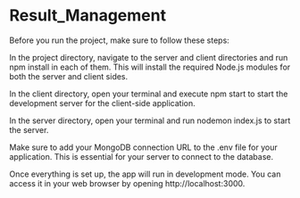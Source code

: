 # Result_Management
Before you run the project, make sure to follow these steps:

In the project directory, navigate to the server and client directories and run npm install in each of them. This will install the required Node.js modules for both the server and client sides.

In the client directory, open your terminal and execute npm start to start the development server for the client-side application.

In the server directory, open your terminal and run nodemon index.js to start the server.

Make sure to add your MongoDB connection URL to the .env file for your application. This is essential for your server to connect to the database.

Once everything is set up, the app will run in development mode. You can access it in your web browser by opening http://localhost:3000.

